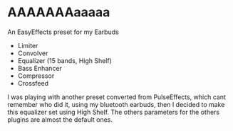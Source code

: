 # AAAAAAAaaaaa
An EasyEffects preset for my Earbuds

- Limiter
- Convolver
- Equalizer (15 bands, High Shelf)
- Bass Enhancer
- Compressor
- Crossfeed

I was playing with another preset converted from PulseEffects, which cant remember who did it, using my bluetooth earbuds, then I decided to make this equalizer set using High Shelf. The others parameters for the others plugins are almost the default ones.   

